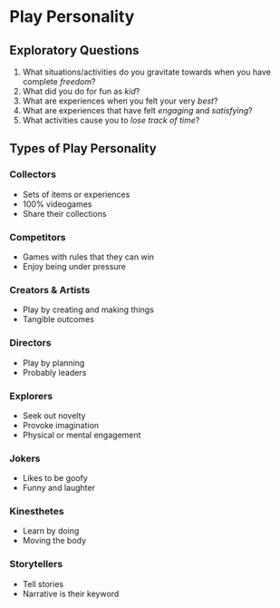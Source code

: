 # Play Personality

## Exploratory Questions

1. What situations/activities do you gravitate towards when you have complete *freedom*?
2. What did you do for fun as *kid*?
3. What are experiences when you felt your very *best*?
4. What are experiences that have felt *engaging* and *satisfying*?
5. What activities cause you to *lose track of time*?

## Types of Play Personality

### Collectors

- Sets of items or experiences
- 100% videogames
- Share their collections

### Competitors

- Games with rules that they can win
- Enjoy being under pressure

### Creators & Artists

- Play by creating and making things
- Tangible outcomes

### Directors

- Play by planning
- Probably leaders

### Explorers

- Seek out novelty
- Provoke imagination
- Physical or mental engagement

### Jokers

- Likes to be goofy
- Funny and laughter

### Kinesthetes

- Learn by doing
- Moving the body

### Storytellers

- Tell stories
- Narrative is their keyword

